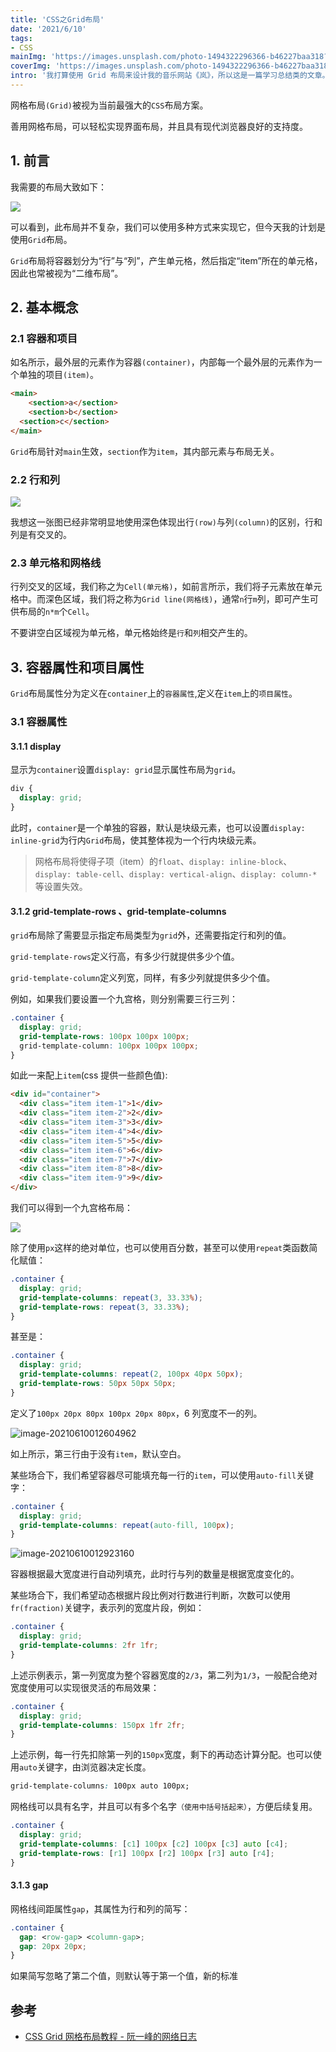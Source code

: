 ```yaml
---
title: 'CSS之Grid布局'
date: '2021/6/10'
tags:
- CSS
mainImg: 'https://images.unsplash.com/photo-1494322296366-b46227baa318?crop=entropy&cs=tinysrgb&fit=max&fm=jpg&ixid=MnwxNjUyNjZ8MHwxfHJhbmRvbXx8fHx8fHx8fDE2MjMyNTUyMjM&ixlib=rb-1.2.1&q=80&w=1080'
coverImg: 'https://images.unsplash.com/photo-1494322296366-b46227baa318?crop=entropy&cs=tinysrgb&fit=max&fm=jpg&ixid=MnwxNjUyNjZ8MHwxfHJhbmRvbXx8fHx8fHx8fDE2MjMyNTUyMjM&ixlib=rb-1.2.1&q=80&w=400'
intro: '我打算使用 Grid 布局来设计我的音乐网站《岚》，所以这是一篇学习总结类的文章。'
---
```


网格布局`(Grid)`被视为当前最强大的`CSS`布局方案。

善用网格布局，可以轻松实现界面布局，并且具有现代浏览器良好的支持度。

## 1. 前言

我需要的布局大致如下：

![](https://i.loli.net/2021/06/10/GlXYwLiM4uyUIst.png)

可以看到，此布局并不复杂，我们可以使用多种方式来实现它，但今天我的计划是使用`Grid`布局。

`Grid`布局将容器划分为“行”与“列”，产生单元格，然后指定“item”所在的单元格，因此也常被视为“二维布局”。

## 2. 基本概念

### 2.1 容器和项目

如名所示，最外层的元素作为容器`(container)`，内部每一个最外层的元素作为一个单独的项目`(item)`。

```html
<main>
	<section>a</section>
 	<section>b</section>
  <section>c</section>
</main>
```

`Grid`布局针对`main`生效，`section`作为`item`，其内部元素与布局无关。

### 2.2 行和列

![](https://i.loli.net/2021/06/10/IFci7q2pKmdLsG6.png)

我想这一张图已经非常明显地使用深色体现出行`(row)`与列`(column)`的区别，行和列是有交叉的。

### 2.3 单元格和网格线

行列交叉的区域，我们称之为`Cell(单元格)`，如前言所示，我们将子元素放在单元格中。而深色区域，我们将之称为`Grid line(网格线)`，通常`n`行`m`列，即可产生可供布局的`n*m`个`Cell`。

不要讲空白区域视为单元格，单元格始终是`行`和`列`相交产生的。

## 3. 容器属性和项目属性

`Grid`布局属性分为定义在`container`上的`容器属性`,定义在`item`上的`项目属性`。

### 3.1 容器属性

#### 3.1.1 display

显示为`container`设置`display: grid`显示属性布局为`grid`。

```css
div {
  display: grid;
}
```

此时，`container`是一个单独的容器，默认是块级元素，也可以设置`display: inline-grid`为行内`Grid`布局，使其整体视为一个行内块级元素。

> 网格布局将使得子项（item）的`float`、`display: inline-block`、`display: table-cell`、`display: vertical-align`、`display: column-*`等设置失效。

#### 3.1.2 grid-template-rows 、grid-template-columns

`grid`布局除了需要显示指定布局类型为`grid`外，还需要指定行和列的值。

`grid-template-rows`定义行高，有多少行就提供多少个值。

`grid-template-column`定义列宽，同样，有多少列就提供多少个值。

例如，如果我们要设置一个九宫格，则分别需要三行三列：

```css
.container {
  display: grid;
  grid-template-rows: 100px 100px 100px;
  grid-template-column: 100px 100px 100px;
}
```

如此一来配上`item`(css 提供一些颜色值):

```html
<div id="container">
  <div class="item item-1">1</div>
  <div class="item item-2">2</div>
  <div class="item item-3">3</div>
  <div class="item item-4">4</div>
  <div class="item item-5">5</div>
  <div class="item item-6">6</div>
  <div class="item item-7">7</div>
  <div class="item item-8">8</div>
  <div class="item item-9">9</div>
</div>
```

我们可以得到一个九宫格布局：

![](https://i.loli.net/2021/06/10/ACZfnmovTdDsiwk.png)



除了使用`px`这样的绝对单位，也可以使用百分数，甚至可以使用`repeat`类函数简化赋值：

```css
.container {
  display: grid;
  grid-template-columns: repeat(3, 33.33%);
  grid-template-rows: repeat(3, 33.33%);
}
```

甚至是：

```css
.container {
  display: grid;
  grid-template-columns: repeat(2, 100px 40px 50px);
  grid-template-rows: 50px 50px 50px;
}
```

定义了`100px 20px 80px 100px 20px 80px`，6 列宽度不一的列。

![image-20210610012604962](https://i.loli.net/2021/06/10/1UQYPNlAax5rodI.png)

如上所示，第三行由于没有`item`，默认空白。

某些场合下，我们希望容器尽可能填充每一行的`item`，可以使用`auto-fill`关键字：

```css
.container {
  display: grid;
  grid-template-columns: repeat(auto-fill, 100px);
}
```

![image-20210610012923160](https://i.loli.net/2021/06/10/RkMNLhud9IpliCw.png)

容器根据最大宽度进行自动列填充，此时行与列的数量是根据宽度变化的。

某些场合下，我们希望动态根据片段比例对行数进行判断，次数可以使用`fr(fraction)`关键字，表示列的宽度片段，例如：

```css
.container {
  display: grid;
  grid-template-columns: 2fr 1fr;
}
```

上述示例表示，第一列宽度为整个容器宽度的`2/3`，第二列为`1/3`，一般配合绝对宽度使用可以实现很灵活的布局效果：

```css
.container {
  display: grid;
  grid-template-columns: 150px 1fr 2fr;
}
```

上述示例，每一行先扣除第一列的`150px`宽度，剩下的再动态计算分配。也可以使用`auto`关键字，由浏览器决定长度。

```css
grid-template-columns: 100px auto 100px;
```

网格线可以具有名字，并且可以有多个名字`（使用中括号括起来）`，方便后续复用。

```css
.container {
  display: grid;
  grid-template-columns: [c1] 100px [c2] 100px [c3] auto [c4];
  grid-template-rows: [r1] 100px [r2] 100px [r3] auto [r4];
}
```

#### 3.1.3 gap

网格线间距属性`gap`，其属性为行和列的简写：

```css
.container {
  gap: <row-gap> <column-gap>;
  gap: 20px 20px;
}
```

如果简写忽略了第二个值，则默认等于第一个值，新的标准

## 参考

- [CSS Grid 网格布局教程 - 阮一峰的网络日志](http://www.ruanyifeng.com/blog/2019/03/grid-layout-tutorial.html)


